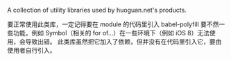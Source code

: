 A collection of utility libraries used by huoguan.net's products.

要正常使用此类库，一定记得要在 module 的代码里引入 babel-polyfill
要不然一些功能，例如 Symbol（相关的 for of...）在一些环境下（例如 iOS 8）无法使用，会导致出错。
此类库虽然把它加入了依赖，但并没有在代码里引入它，要由使用者自行引入。
